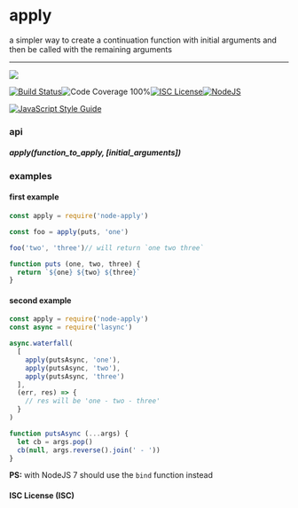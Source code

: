 # apply

a simpler way to create a continuation function with initial arguments and then be called with the remaining arguments

----
<a href="https://nodei.co/npm/node-apply/"><img src="https://nodei.co/npm/node-apply.png?downloads=true"></a>

[![Build Status](https://img.shields.io/badge/build-passing-brightgreen.svg?style=flat-square)](https://travis-ci.org/joaquimserafim/apply)![Code Coverage 100%](https://img.shields.io/badge/code%20coverage-100%25-green.svg?style=flat-square)[![ISC License](https://img.shields.io/badge/license-ISC-blue.svg?style=flat-square)](https://github.com/joaquimserafim/apply/blob/master/LICENSE)[![NodeJS](https://img.shields.io/badge/node-6.1.x-brightgreen.svg?style=flat-square)](https://github.com/joaquimserafim/apply/blob/master/package.json#L41)

[![JavaScript Style Guide](https://cdn.rawgit.com/feross/standard/master/badge.svg)](https://github.com/feross/standard)


### api

##### apply(function_to_apply, [initial_arguments])

### examples

#### first example
```js
const apply = require('node-apply')

const foo = apply(puts, 'one')

foo('two', 'three')// will return `one two three`

function puts (one, two, three) {
  return `${one} ${two} ${three}`
}
```


#### second example
```js
const apply = require('node-apply')
const async = require('lasync')

async.waterfall(
  [
    apply(putsAsync, 'one'),
    apply(putsAsync, 'two'),
    apply(putsAsync, 'three')
  ],
  (err, res) => {
    // res will be 'one - two - three'
  }
)

function putsAsync (...args) {
  let cb = args.pop()
  cb(null, args.reverse().join(' - '))
}
```


**PS:** with NodeJS 7 should use the `bind` function instead


#### ISC License (ISC)
